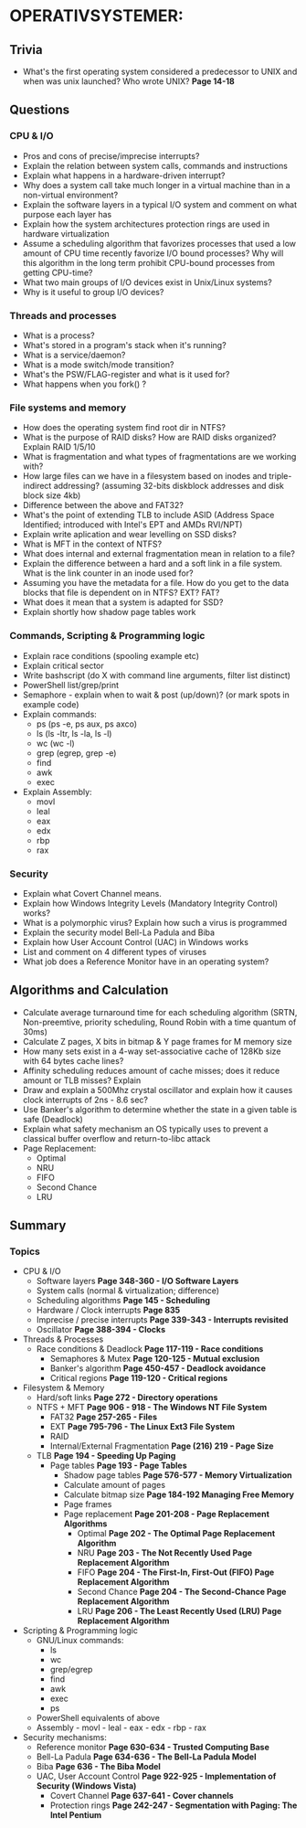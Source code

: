 # OPERATIVSYSTEMER:

## Trivia

* What's the first operating system considered a predecessor to UNIX and when was unix launched? Who wrote UNIX? **Page 14-18**

## Questions

### CPU & I/O
* Pros and cons of precise/imprecise interrupts? 
* Explain the relation between system calls, commands and instructions
* Explain what happens in a hardware-driven interrupt? 
* Why does a system call take much longer in a virtual machine than in a non-virtual environment?
* Explain the software layers in a typical I/O system and comment on what purpose each layer has
* Explain how the system architectures protection rings are used in hardware virtualization
* Assume a scheduling algorithm that favorizes processes that used a low amount of CPU time recently favorize I/O bound processes? Why will this algorithm in the long term prohibit CPU-bound processes from getting CPU-time?
* What two main groups of I/O devices exist in Unix/Linux systems? 
* Why is it useful to group I/O devices?

### Threads and processes
* What is a process?
* What's stored in a program's stack when it's running?
* What is a service/daemon?
* What is a mode switch/mode transition?
* What's the PSW/FLAG-register and what is it used for?
* What happens when you fork() ?

### File systems and memory
* How does the operating system find root dir in NTFS?
* What is the purpose of RAID disks? How are RAID disks organized? Explain RAID 1/5/10
* What is fragmentation and what types of fragmentations are we working with?
* How large files can we have in a filesystem based on inodes and triple-indirect addressing? (assuming 32-bits diskblock addresses and disk block size 4kb)
* Difference between the above and FAT32?
* What's the point of extending TLB to include ASID (Address Space Identified; introduced with Intel's EPT and AMDs RVI/NPT)
* Explain write aplication and wear levelling on SSD disks?
* What is MFT in the context of NTFS?
* What does internal and external fragmentation mean in relation to a file?
* Explain the difference between a hard and a soft link in a file system. What is the link counter in an inode used for?
* Assuming you have the metadata for a file. How do you get to the data blocks that file is dependent on in NTFS? EXT? FAT? 
* What does it mean that a system is adapted for SSD?
* Explain shortly how shadow page tables work

### Commands, Scripting & Programming logic

* Explain race conditions (spooling example etc)
* Explain critical sector
* Write bashscript (do X with command line arguments, filter list distinct)
* PowerShell list/grep/print
* Semaphore - explain when to wait & post (up/down)? (or mark spots in example code)
* Explain commands:
	- ps (ps -e, ps aux, ps axco)
	- ls (ls -ltr, ls -la, ls -l)
	- wc (wc -l)
	- grep (egrep, grep -e)
	- find
	- awk
	- exec
* Explain Assembly:
	- movl
	- leal
	- eax
	- edx
	- rbp
	- rax
	

### Security

* Explain what Covert Channel means.
* Explain how Windows Integrity Levels (Mandatory Integrity Control) works?
* What is a polymorphic virus? Explain how such a virus is programmed
* Explain the security model Bell-La Padula and Biba
* Explain how User Account Control (UAC) in Windows works
* List and comment on 4 different types of viruses
* What job does a Reference Monitor have in an operating system?

## Algorithms and Calculation
* Calculate average turnaround time for each scheduling algorithm (SRTN, Non-preemtive, priority scheduling, Round Robin with a time quantum of 30ms)
* Calculate Z pages, X bits in bitmap & Y page frames for M memory size
* How many sets exist in a 4-way set-associative cache of 128Kb size with 64 bytes cache lines?
* Affinity scheduling reduces amount of cache misses; does it reduce amount or TLB misses? Explain
* Draw and explain a 500Mhz crystal oscillator and explain how it causes clock interrupts of 2ns - 8.6 sec?
* Use Banker's algorithm to determine whether the state in a given table is safe (Deadlock)
* Explain what safety mechanism an OS typically uses to prevent a classical buffer overflow and return-to-libc attack
* Page Replacement:
	- Optimal
	- NRU
	- FIFO
	-	Second Chance
	- LRU

## Summary

### Topics

* CPU & I/O
	- Software layers **Page 348-360 - I/O Software Layers**
	- System calls (normal & virtualization; difference)
	- Scheduling algorithms **Page 145 - Scheduling**
	- Hardware / Clock interrupts **Page 835**
	- Imprecise / precise interrupts **Page 339-343 - Interrupts revisited**
	- Oscillator **Page 388-394 - Clocks**
* Threads & Processes
	- Race conditions & Deadlock **Page 117-119 - Race conditions**
		- Semaphores & Mutex **Page 120-125 - Mutual exclusion**
		- Banker's algorithm **Page 450-457 - Deadlock avoidance**
		- Critical regions **Page 119-120 - Critical regions**
* Filesystem & Memory
  - Hard/soft links **Page 272 - Directory operations**
  - NTFS + MFT **Page 906 - 918 - The Windows NT File System** 
	- FAT32 **Page 257-265 - Files**
	- EXT **Page 795-796 - The Linux Ext3 File System**
	- RAID
	- Internal/External Fragmentation **Page (216) 219 - Page Size**
  - TLB **Page 194 - Speeding Up Paging**
	- Page tables **Page 193 - Page Tables**
		- Shadow page tables **Page 576-577 - Memory Virtualization**
		- Calculate amount of pages
		- Calculate bitmap size **Page 184-192 Managing Free Memory**
		- Page frames 
		- Page replacement **Page 201-208 - Page Replacement Algorithms**
			- Optimal **Page 202 - The Optimal Page Replacement Algorithm**
			- NRU **Page 203 - The Not Recently Used Page Replacement Algorithm**
			- FIFO **Page 204 - The First-In, First-Out (FIFO) Page Replacement Algorithm**
			-	Second Chance **Page 204 - The Second-Chance Page Replacement Algorithm**
			- LRU **Page 206 - The Least Recently Used (LRU) Page Replacement Algorithm**
* Scripting & Programming logic
	- GNU/Linux commands:
		- ls
		- wc
		- grep/egrep
		- find
		- awk
		- exec
		- ps
	- PowerShell equivalents of above
	- Assembly
			- movl
			- leal
			- eax
			- edx
			- rbp
			- rax
* Security mechanisms:
	- Reference monitor **Page 630-634 - Trusted Computing Base**
  - Bell-La Padula **Page 634-636 - The Bell-La Padula Model**
  - Biba **Page 636 - The Biba Model**
  - UAC, User Account Control **Page 922-925 - Implementation of Security (Windows Vista)**
	- Covert Channel **Page 637-641 - Cover channels**
	- Protection rings **Page 242-247 - Segmentation with Paging: The Intel Pentium**

